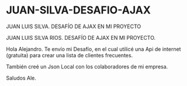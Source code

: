 # JUAN-SILVA-DESAFIO-AJAX
JUAN LUIS SILVA. DESAFÍO DE AJAX EN MI PROYECTO

JUAN LUIS SILVA RIOS. DESAFÍO DE AJAX EN MI PROYECTO.

Hola Alejandro. Te envío mi Desafío, en el cual utilicé una Api de internet (gratuita) para
crear una lista de clientes frecuentes.

También creé un Json Local con los colaboradores de mi empresa. 

Saludos Ale. 
